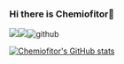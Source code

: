### Hi there is Chemiofitor👋
[![][bilibili-ima]][bilibili][![][mcmod-ima]][mcmod]![github]

[![Chemiofitor's GitHub stats](https://github-readme-stats.vercel.app/api?username=chemiofitor&show_icons=true&theme=cobalt)](https://github.com/anuraghazra/github-readme-stats)

[mcmod]:https://www.mcmod.cn/author/23852.html
[mcmod-ima]:https://img.shields.io/badge/MCMOD-%E5%8C%96%E9%BE%99%E7%84%9A%E5%A4%A9-green
[bilibili]:https://space.bilibili.com/440157948
[bilibili-ima]:https://img.shields.io/badge/dynamic/json?color=blue&logo=bilibili&label=%E5%8C%96%E9%BE%99%E7%84%9A%E5%A4%A9&query=data.follower&url=https%3A%2F%2Fapi.bilibili.com%2Fx%2Frelation%2Fstat%3Fvmid%3D440157948%26jsonp%3Djsonp
[github]:https://img.shields.io/github/followers/chemiofitor?label=Follow&style=social
